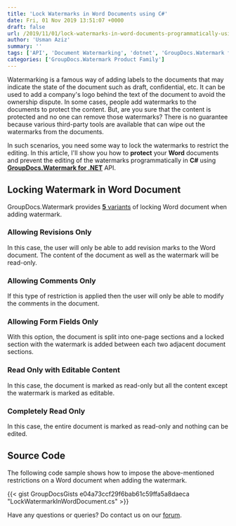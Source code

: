 ```yaml
---
title: 'Lock Watermarks in Word Documents using C#'
date: Fri, 01 Nov 2019 13:51:07 +0000
draft: false
url: /2019/11/01/lock-watermarks-in-word-documents-programmatically-using-csharp/
author: 'Usman Aziz'
summary: ''
tags: ['API', 'Document Watermarking', 'dotnet', 'GroupDocs.Watermark for .NET']
categories: ['GroupDocs.Watermark Product Family']
---
```


Watermarking is a famous way of adding labels to the documents that may indicate the state of the document such as draft, confidential, etc. It can be used to add a company's logo behind the text of the document to avoid the ownership dispute. In some cases, people add watermarks to the documents to protect the content. But, are you sure that the content is protected and no one can remove those watermarks? There is no guarantee because various third-party tools are available that can wipe out the watermarks from the documents.

In such scenarios, you need some way to lock the watermarks to restrict the editing. In this article, I'll show you how to **protect** your **Word** documents and prevent the editing of the watermarks programmatically in **C#** using **[GroupDocs.Watermark for .NET](https://products.groupdocs.com/watermark/net)** API.

## Locking Watermark in Word Document

GroupDocs.Watermark provides [**5** variants](https://apireference.groupdocs.com/net/watermark/groupdocs.watermark.options.wordprocessing/wordprocessinglocktype) of locking Word document when adding watermark.

### **Allowing Revisions Only**

In this case, the user will only be able to add revision marks to the Word document. The content of the document as well as the watermark will be read-only.

### **Allowing Comments Only**

If this type of restriction is applied then the user will only be able to modify the comments in the document.

### **Allowing Form Fields Only**

With this option, the document is split into one-page sections and a locked section with the watermark is added between each two adjacent document sections.

### **Read Only with Editable Content**

In this case, the document is marked as read-only but all the content except the watermark is marked as editable.

### **Completely Read Only**

In this case, the entire document is marked as read-only and nothing can be edited.

## Source Code

The following code sample shows how to impose the above-mentioned restrictions on a Word document when adding the watermark.

{{< gist GroupDocsGists e04a73ccf29f6bab61c59ffa5a8daeca "LockWatermarkInWordDocument.cs" >}}

Have any questions or queries? Do contact us on our [forum](https://forum.groupdocs.com/c/watermark).





